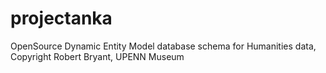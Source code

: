 # projectanka
OpenSource Dynamic Entity Model  database schema for Humanities data, Copyright Robert Bryant, UPENN Museum
